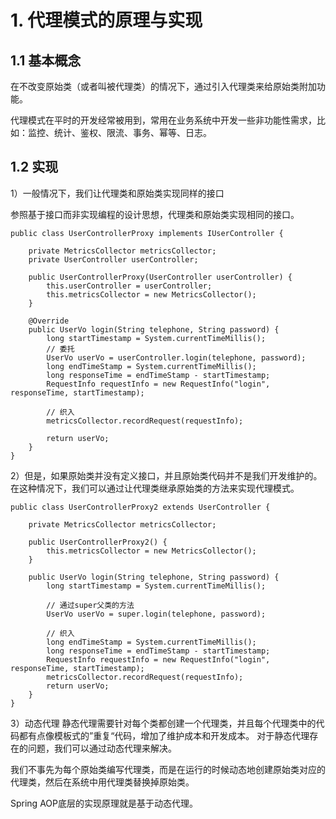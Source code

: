 
# 1. 代理模式的原理与实现

## 1.1 基本概念
在不改变原始类（或者叫被代理类）的情况下，通过引入代理类来给原始类附加功能。

代理模式在平时的开发经常被用到，常用在业务系统中开发一些非功能性需求，比如：监控、统计、鉴权、限流、事务、幂等、日志。

## 1.2 实现
1）一般情况下，我们让代理类和原始类实现同样的接口

参照基于接口而非实现编程的设计思想，代理类和原始类实现相同的接口。

```
public class UserControllerProxy implements IUserController {

    private MetricsCollector metricsCollector;
    private UserController userController;

    public UserControllerProxy(UserController userController) {
        this.userController = userController;
        this.metricsCollector = new MetricsCollector();
    }

    @Override
    public UserVo login(String telephone, String password) {
        long startTimestamp = System.currentTimeMillis();
        // 委托
        UserVo userVo = userController.login(telephone, password);
        long endTimeStamp = System.currentTimeMillis();
        long responseTime = endTimeStamp - startTimestamp;
        RequestInfo requestInfo = new RequestInfo("login", responseTime, startTimestamp);

        // 织入
        metricsCollector.recordRequest(requestInfo);

        return userVo;
    }
}
```



2）但是，如果原始类并没有定义接口，并且原始类代码并不是我们开发维护的。在这种情况下，我们可以通过让代理类继承原始类的方法来实现代理模式。
```
public class UserControllerProxy2 extends UserController {

    private MetricsCollector metricsCollector;

    public UserControllerProxy2() {
        this.metricsCollector = new MetricsCollector();
    }

    public UserVo login(String telephone, String password) {
        long startTimestamp = System.currentTimeMillis();

        // 通过super父类的方法
        UserVo userVo = super.login(telephone, password);

        // 织入
        long endTimeStamp = System.currentTimeMillis();
        long responseTime = endTimeStamp - startTimestamp;
        RequestInfo requestInfo = new RequestInfo("login", responseTime, startTimestamp);
        metricsCollector.recordRequest(requestInfo);
        return userVo;
    }
}
```

3）动态代理
静态代理需要针对每个类都创建一个代理类，并且每个代理类中的代码都有点像模板式的”重复“代码，增加了维护成本和开发成本。
对于静态代理存在的问题，我们可以通过动态代理来解决。

我们不事先为每个原始类编写代理类，而是在运行的时候动态地创建原始类对应的代理类，然后在系统中用代理类替换掉原始类。

Spring AOP底层的实现原理就是基于动态代理。








